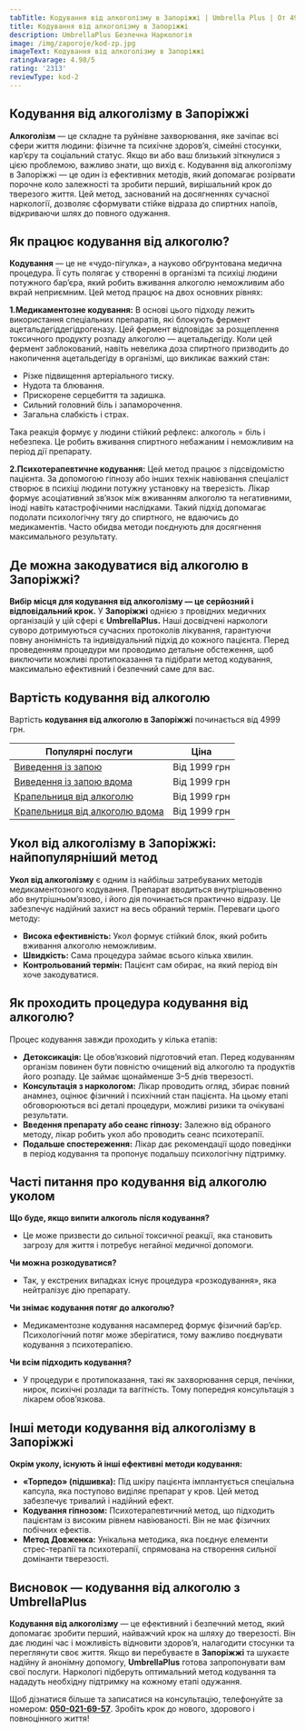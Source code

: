 ```yaml
---
tabTitle: Кодування від алкоголізму в Запоріжжі | Umbrella Plus | От 4999 грн
title: Кодування від алкоголізму в Запоріжжі
description: UmbrellaPlus Безпечна Наркологія
image: /img/zaporoje/kod-zp.jpg
imageText: Кодування від алкоголізму в Запоріжжі
ratingAvarage: 4.98/5
rating: '2313'
reviewType: kod-2
---
```



## Кодування від алкоголізму в Запоріжжі

**Алкоголізм** — це складне та руйнівне захворювання, яке зачіпає всі сфери життя людини: фізичне та психічне здоров’я, сімейні стосунки, кар’єру та соціальний статус. Якщо ви або ваш близький зіткнулися з цією проблемою, важливо знати, що вихід є. Кодування від алкоголізму в Запоріжжі — це один із ефективних методів, який допомагає розірвати порочне коло залежності та зробити перший, вирішальний крок до тверезого життя. Цей метод, заснований на досягненнях сучасної наркології, дозволяє сформувати стійке відраза до спиртних напоїв, відкриваючи шлях до повного одужання.

## Як працює кодування від алкоголю?

**Кодування** — це не «чудо-пігулка», а науково обґрунтована медична процедура. Її суть полягає у створенні в організмі та психіці людини потужного бар’єра, який робить вживання алкоголю неможливим або вкрай неприємним. Цей метод працює на двох основних рівнях:

**1.Медикаментозне кодування:** В основі цього підходу лежить використання спеціальних препаратів, які блокують фермент ацетальдегіддегідрогеназу. Цей фермент відповідає за розщеплення токсичного продукту розпаду алкоголю — ацетальдегіду. Коли цей фермент заблокований, навіть невелика доза спиртного призводить до накопичення ацетальдегіду в організмі, що викликає важкий стан:

* Різке підвищення артеріального тиску.
* Нудота та блювання.
* Прискорене серцебиття та задишка.
* Сильний головний біль і запаморочення.
* Загальна слабкість і страх.

Така реакція формує у людини стійкий рефлекс: алкоголь = біль і небезпека. Це робить вживання спиртного небажаним і неможливим на період дії препарату.

**2.Психотерапевтичне кодування:** Цей метод працює з підсвідомістю пацієнта. За допомогою гіпнозу або інших технік навіювання спеціаліст створює в психіці людини потужну установку на тверезість. Лікар формує асоціативний зв’язок між вживанням алкоголю та негативними, іноді навіть катастрофічними наслідками. Такий підхід допомагає подолати психологічну тягу до спиртного, не вдаючись до медикаментів. Часто обидва методи поєднують для досягнення максимального результату.

## Де можна закодуватися від алкоголю в Запоріжжі?

**Вибір місця для кодування від алкоголізму — це серйозний і відповідальний крок.**
У **Запоріжжі** однією з провідних медичних організацій у цій сфері є **UmbrellaPlus.** Наші досвідчені наркологи суворо дотримуються сучасних протоколів лікування, гарантуючи повну анонімність та індивідуальний підхід до кожного пацієнта.
Перед проведенням процедури ми проводимо детальне обстеження, щоб виключити можливі протипоказання та підібрати метод кодування, максимально ефективний і безпечний саме для вас.

## Вартість кодування від алкоголю

Вартість **кодування від алкоголю в Запоріжжі** починається від 4999 грн.

| Популярні послуги                                                                                                        | Ціна         |
| ------------------------------------------------------------------------------------------------------------------------ | ------------ |
| [Виведення із запою](https://umbrella-plus.com.ua/uk/zaporozie/vivod-iz-zapoia-zaparoje-ua/)                             | Від 1999 грн |
| [Виведення із запою вдома](https://umbrella-plus.com.ua/uk/zaporozie/vivod-iz-zapoia-na-domy-zaporozhye-ua/)             | Від 1999 грн |
| [Крапельниця від алкоголю](https://umbrella-plus.com.ua/uk/zaporozie/kapelnica_ot_alkogola_zaporozhye-ua/)               | Від 1999 грн |
| [Крапельниця від алкоголю вдома](https://umbrella-plus.com.ua/uk/zaporozie/kapelnica_ot_alkogola_na_domy_zaporozhye-ua/) | Від 1999 грн |

## Укол від алкоголізму в Запоріжжі: найпопулярніший метод

**Укол від алкоголізму** є одним із найбільш затребуваних методів медикаментозного кодування. Препарат вводиться внутрішньовенно або внутрішньом’язово, і його дія починається практично відразу. Це забезпечує надійний захист на весь обраний термін. Переваги цього методу:

* **Висока ефективність:** Укол формує стійкий блок, який робить вживання алкоголю неможливим.
* **Швидкість:** Сама процедура займає всього кілька хвилин.
* **Контрольований термін:** Пацієнт сам обирає, на який період він хоче закодуватися.

## Як проходить процедура кодування від алкоголю?

Процес кодування завжди проходить у кілька етапів:

* **Детоксикація:** Це обов’язковий підготовчий етап. Перед кодуванням організм повинен бути повністю очищений від алкоголю та продуктів його розпаду. Це займає щонайменше 3–5 днів тверезості.
* **Консультація з наркологом:** Лікар проводить огляд, збирає повний анамнез, оцінює фізичний і психічний стан пацієнта. На цьому етапі обговорюються всі деталі процедури, можливі ризики та очікувані результати.
* **Введення препарату або сеанс гіпнозу:** Залежно від обраного методу, лікар робить укол або проводить сеанс психотерапії.
* **Подальше спостереження:** Лікар дає рекомендації щодо поведінки в період кодування та пропонує подальшу психологічну підтримку.

## Часті питання про кодування від алкоголю уколом

**Що буде, якщо випити алкоголь після кодування?**

* Це може призвести до сильної токсичної реакції, яка становить загрозу для життя і потребує негайної медичної допомоги.

**Чи можна розкодуватися?**

* Так, у екстрених випадках існує процедура «розкодування», яка нейтралізує дію препарату.

**Чи знімає кодування потяг до алкоголю?**

* Медикаментозне кодування насамперед формує фізичний бар’єр. Психологічний потяг може зберігатися, тому важливо поєднувати кодування з психотерапією.

**Чи всім підходить кодування?**

* У процедури є протипоказання, такі як захворювання серця, печінки, нирок, психічні розлади та вагітність. Тому попередня консультація з лікарем обов’язкова.

## Інші методи кодування від алкоголізму в Запоріжжі

**Окрім уколу, існують й інші ефективні методи кодування:**

* **«Торпедо» (підшивка):** Під шкіру пацієнта імплантується спеціальна капсула, яка поступово виділяє препарат у кров. Цей метод забезпечує тривалий і надійний ефект.
* **Кодування гіпнозом:** Психотерапевтичний метод, що підходить пацієнтам із високим рівнем навіюваності. Він не має фізичних побічних ефектів.
* **Метод Довженка:** Унікальна методика, яка поєднує елементи стрес-терапії та психотерапії, спрямована на створення сильної домінанти тверезості.

## Висновок — кодування від алкоголю з UmbrellaPlus

**Кодування від алкоголізму** — це ефективний і безпечний метод, який допомагає зробити перший, найважчий крок на шляху до тверезості. Він дає людині час і можливість відновити здоров’я, налагодити стосунки та переглянути своє життя. Якщо ви перебуваєте в **Запоріжжі** та шукаєте надійну й анонімну допомогу, **UmbrellaPlus** готова запропонувати вам свої послуги. Наркологі підберуть оптимальний метод кодування та нададуть необхідну підтримку на кожному етапі одужання.

Щоб дізнатися більше та записатися на консультацію, телефонуйте за номером: **[050-021-69-57](tel:0500216957)**. Зробіть крок до нового, здорового і повноцінного життя!
